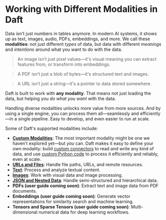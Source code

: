 # Working with Different Modalities in Daft

Data isn’t just numbers in tables anymore. In modern AI systems, it shows up as text, images, audio, PDFs, embeddings, and more. We call these **modalities**: not just different *types* of data, but data with different *meanings* and *intentions* around what you want to do with the data.

> An image isn’t just pixel values—it's visual meaning you can extract features from, or transform into embeddings.

>A PDF isn’t just a blob of bytes—it's structured text and images.

>A URL isn’t just a string—it's a pointer to data stored somewhere.

Daft is built to work with **any modality**. That means not just loading the data, but helping you *do what you want* with the data.

Handling diverse modalities unlocks more value from more sources. And by using a single engine, you can process them all—seamlessly and efficiently—in a single pipeline. Easy to develop, and even easier to run at scale.

Some of Daft's supported modalities include:

- **[Custom Modalities](custom.md)**: The most important modality might be one we haven’t explored yet—but *you* can. Daft makes it easy to define your own modality: build [custom connectors](../connectors/custom.md) to read and write any kind of data, and use [custom Python code](../custom-code/index.md) to process it efficiently and reliably, even at scale.
- **[URLs and Files](urls.md)**: Handle file paths, URLs, and remote resources.
- **[Text](text.md)**: Process and analyze textual content.
- **[Images](images.md)**: Work with visual data and image processing.
- **[JSON and Nested Data](json.md)**: Handle semi-structured and hierarchical data.
- **PDFs (user guide coming soon)**: Extract text and image data from PDF documents.
- **Embeddings (user guide coming soon)**: Generate vector representations for similarity search and machine learning.
- **Tensors and Sparse Tensors (user guide coming soon)**: Multi-dimensional numerical data for deep learning workflows.
